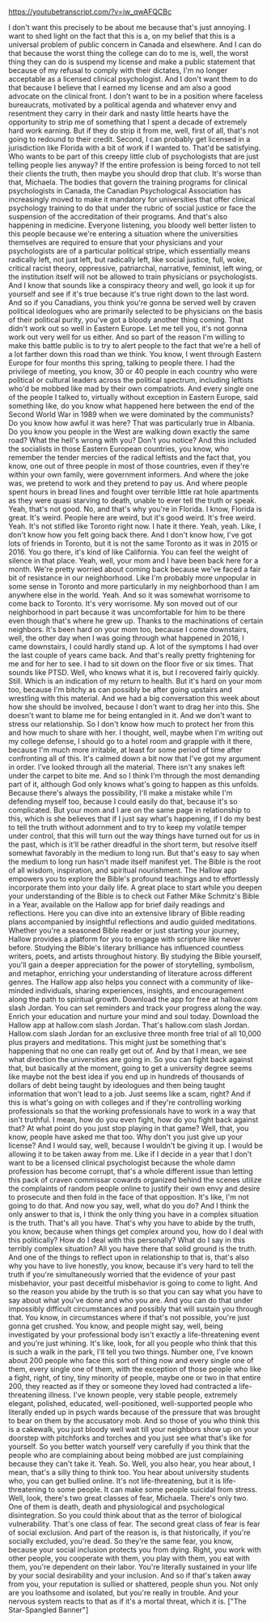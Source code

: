 https://youtubetranscript.com/?v=iw_qwAFQCBc

 I don't want this precisely to be about me because that's just annoying. I want to shed light on the fact that this is a, on my belief that this is a universal problem of public concern in Canada and elsewhere. And I can do that because the worst thing the college can do to me is, well, the worst thing they can do is suspend my license and make a public statement that because of my refusal to comply with their dictates, I'm no longer acceptable as a licensed clinical psychologist. And I don't want them to do that because I believe that I earned my license and am also a good advocate on the clinical front. I don't want to be in a position where faceless bureaucrats, motivated by a political agenda and whatever envy and resentment they carry in their dark and nasty little hearts have the opportunity to strip me of something that I spent a decade of extremely hard work earning. But if they do strip it from me, well, first of all, that's not going to redound to their credit. Second, I can probably get licensed in a jurisdiction like Florida with a bit of work if I wanted to. That'd be satisfying. Who wants to be part of this creepy little club of psychologists that are just telling people lies anyway? If the entire profession is being forced to not tell their clients the truth, then maybe you should drop that club. It's worse than that, Michaela. The bodies that govern the training programs for clinical psychologists in Canada, the Canadian Psychological Association has increasingly moved to make it mandatory for universities that offer clinical psychology training to do that under the rubric of social justice or face the suspension of the accreditation of their programs. And that's also happening in medicine. Everyone listening, you bloody well better listen to this people because we're entering a situation where the universities themselves are required to ensure that your physicians and your psychologists are of a particular political stripe, which essentially means radically left, not just left, but radically left, like social justice, full, woke, critical racist theory, oppressive, patriarchal, narrative, feminist, left wing, or the institution itself will not be allowed to train physicians or psychologists. And I know that sounds like a conspiracy theory and well, go look it up for yourself and see if it's true because it's true right down to the last word. And so if you Canadians, you think you're gonna be served well by craven political ideologues who are primarily selected to be physicians on the basis of their political purity, you've got a bloody another thing coming. That didn't work out so well in Eastern Europe. Let me tell you, it's not gonna work out very well for us either. And so part of the reason I'm willing to make this battle public is to try to alert people to the fact that we're a hell of a lot farther down this road than we think. You know, I went through Eastern Europe for four months this spring, talking to people there. I had the privilege of meeting, you know, 30 or 40 people in each country who were political or cultural leaders across the political spectrum, including leftists who'd be mobbed like mad by their own compatriots. And every single one of the people I talked to, virtually without exception in Eastern Europe, said something like, do you know what happened here between the end of the Second World War in 1989 when we were dominated by the communists? Do you know how awful it was here? That was particularly true in Albania. Do you know you people in the West are walking down exactly the same road? What the hell's wrong with you? Don't you notice? And this included the socialists in those Eastern European countries, you know, who remember the tender mercies of the radical leftists and the fact that, you know, one out of three people in most of those countries, even if they're within your own family, were government informers. And where the joke was, we pretend to work and they pretend to pay us. And where people spent hours in bread lines and fought over terrible little rat hole apartments as they were quasi starving to death, unable to ever tell the truth or speak. Yeah, that's not good. No, and that's why you're in Florida. I know, Florida is great. It's weird. People here are weird, but it's good weird. It's free weird. Yeah. It's not stifled like Toronto right now. I hate it there. Yeah, yeah. Like, I don't know how you felt going back there. And I don't know how, I've got lots of friends in Toronto, but it is not the same Toronto as it was in 2015 or 2016. You go there, it's kind of like California. You can feel the weight of silence in that place. Yeah, well, your mom and I have been back here for a month. We're pretty worried about coming back because we've faced a fair bit of resistance in our neighborhood. Like I'm probably more unpopular in some sense in Toronto and more particularly in my neighborhood than I am anywhere else in the world. Yeah. And so it was somewhat worrisome to come back to Toronto. It's very worrisome. My son moved out of our neighborhood in part because it was uncomfortable for him to be there even though that's where he grew up. Thanks to the machinations of certain neighbors. It's been hard on your mom too, because I come downstairs, well, the other day when I was going through what happened in 2016, I came downstairs, I could hardly stand up. A lot of the symptoms I had over the last couple of years came back. And that's really pretty frightening for me and for her to see. I had to sit down on the floor five or six times. That sounds like PTSD. Well, who knows what it is, but I recovered fairly quickly. Still. Which is an indication of my return to health. But it's hard on your mom too, because I'm bitchy as can possibly be after going upstairs and wrestling with this material. And we had a big conversation this week about how she should be involved, because I don't want to drag her into this. She doesn't want to blame me for being entangled in it. And we don't want to stress our relationship. So I don't know how much to protect her from this and how much to share with her. I thought, well, maybe when I'm writing out my college defense, I should go to a hotel room and grapple with it there, because I'm much more irritable, at least for some period of time after confronting all of this. It's calmed down a bit now that I've got my argument in order. I've looked through all the material. There isn't any snakes left under the carpet to bite me. And so I think I'm through the most demanding part of it, although God only knows what's going to happen as this unfolds. Because there's always the possibility, I'll make a mistake while I'm defending myself too, because I could easily do that, because it's so complicated. But your mom and I are on the same page in relationship to this, which is she believes that if I just say what's happening, if I do my best to tell the truth without adornment and to try to keep my volatile temper under control, that this will turn out the way things have turned out for us in the past, which is it'll be rather dreadful in the short term, but resolve itself somewhat favorably in the medium to long run. But that's easy to say when the medium to long run hasn't made itself manifest yet. The Bible is the root of all wisdom, inspiration, and spiritual nourishment. The Hallow app empowers you to explore the Bible's profound teachings and to effortlessly incorporate them into your daily life. A great place to start while you deepen your understanding of the Bible is to check out Father Mike Schmitz's Bible in a Year, available on the Hallow app for brief daily readings and reflections. Here you can dive into an extensive library of Bible reading plans accompanied by insightful reflections and audio guided meditations. Whether you're a seasoned Bible reader or just starting your journey, Hallow provides a platform for you to engage with scripture like never before. Studying the Bible's literary brilliance has influenced countless writers, poets, and artists throughout history. By studying the Bible yourself, you'll gain a deeper appreciation for the power of storytelling, symbolism, and metaphor, enriching your understanding of literature across different genres. The Hallow app also helps you connect with a community of like-minded individuals, sharing experiences, insights, and encouragement along the path to spiritual growth. Download the app for free at hallow.com slash Jordan. You can set reminders and track your progress along the way. Enrich your education and nurture your mind and soul today. Download the Hallow app at hallow.com slash Jordan. That's hallow.com slash Jordan. Hallow.com slash Jordan for an exclusive three month free trial of all 10,000 plus prayers and meditations. This might just be something that's happening that no one can really get out of. And by that I mean, we see what direction the universities are going in. So you can fight back against that, but basically at the moment, going to get a university degree seems like maybe not the best idea if you end up in hundreds of thousands of dollars of debt being taught by ideologues and then being taught information that won't lead to a job. Just seems like a scam, right? And if this is what's going on with colleges and if they're controlling working professionals so that the working professionals have to work in a way that isn't truthful. I mean, how do you even fight, how do you fight back against that? At what point do you just stop playing in that game? Well, that, you know, people have asked me that too. Why don't you just give up your license? And I would say, well, because I wouldn't be giving it up. I would be allowing it to be taken away from me. Like if I decide in a year that I don't want to be a licensed clinical psychologist because the whole damn profession has become corrupt, that's a whole different issue than letting this pack of craven commissar cowards organized behind the scenes utilize the complaints of random people online to justify their own envy and desire to prosecute and then fold in the face of that opposition. It's like, I'm not going to do that. And now you say, well, what do you do? And I think the only answer to that is, I think the only thing you have in a complex situation is the truth. That's all you have. That's why you have to abide by the truth, you know, because when things get complex around you, how do I deal with this politically? How do I deal with this personally? What do I say in this terribly complex situation? All you have there that solid ground is the truth. And one of the things to reflect upon in relationship to that is, that's also why you have to live honestly, you know, because it's very hard to tell the truth if you're simultaneously worried that the evidence of your past misbehavior, your past deceitful misbehavior is going to come to light. And so the reason you abide by the truth is so that you can say what you have to say about what you've done and who you are. And you can do that under impossibly difficult circumstances and possibly that will sustain you through that. You know, in circumstances where if that's not possible, you're just gonna get crushed. You know, and people might say, well, being investigated by your professional body isn't exactly a life-threatening event and you're just whining. It's like, look, for all you people who think that this is such a walk in the park, I'll tell you two things. Number one, I've known about 200 people who face this sort of thing now and every single one of them, every single one of them, with the exception of those people who like a fight, right, of tiny, tiny minority of people, maybe one or two in that entire 200, they reacted as if they or someone they loved had contracted a life-threatening illness. I've known people, very stable people, extremely elegant, polished, educated, well-positioned, well-supported people who literally ended up in psych wards because of the pressure that was brought to bear on them by the accusatory mob. And so those of you who think this is a cakewalk, you just bloody well wait till your neighbors show up on your doorstep with pitchforks and torches and you just see what that's like for yourself. So you better watch yourself very carefully if you think that the people who are complaining about being mobbed are just complaining because they can't take it. Yeah. So. Well, you also hear, you hear about, I mean, that's a silly thing to think too. You hear about university students who, you can get bullied online. It's not life-threatening, but it is life-threatening to some people. It can make some people suicidal from stress. Well, look, there's two great classes of fear, Michaela. There's only two. One of them is death, death and physiological and psychological disintegration. So you could think about that as the terror of biological vulnerability. That's one class of fear. The second great class of fear is fear of social exclusion. And part of the reason is, is that historically, if you're socially excluded, you're dead. So they're the same fear, you know, because your social inclusion protects you from dying. Right, you work with other people, you cooperate with them, you play with them, you eat with them, you're dependent on their labor. You're literally sustained in your life by your social desirability and your inclusion. And so if that's taken away from you, your reputation is sullied or shattered, people shun you. Not only are you loathsome and isolated, but you're really in trouble. And your nervous system reacts to that as if it's a mortal threat, which it is. ["The Star-Spangled Banner"]